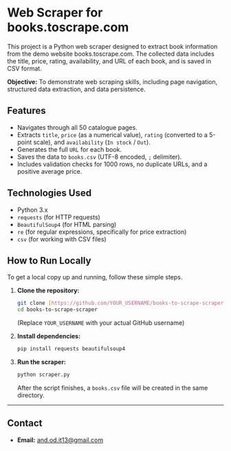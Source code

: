 # Web Scraper for books.toscrape.com

This project is a Python web scraper designed to extract book information from the demo website books.toscrape.com. The collected data includes the title, price, rating, availability, and URL of each book, and is saved in CSV format.

**Objective:** To demonstrate web scraping skills, including page navigation, structured data extraction, and data persistence.

## Features

* Navigates through all 50 catalogue pages.
* Extracts `title`, `price` (as a numerical value), `rating` (converted to a 5-point scale), and `availability` (`In stock` / `Out`).
* Generates the full `URL` for each book.
* Saves the data to `books.csv` (UTF-8 encoded, `;` delimiter).
* Includes validation checks for 1000 rows, no duplicate URLs, and a positive average price.

## Technologies Used

* Python 3.x
* `requests` (for HTTP requests)
* `BeautifulSoup4` (for HTML parsing)
* `re` (for regular expressions, specifically for price extraction)
* `csv` (for working with CSV files)

## How to Run Locally

To get a local copy up and running, follow these simple steps.

1.  **Clone the repository:**
    ```bash
    git clone [https://github.com/YOUR_USERNAME/books-to-scrape-scraper.git](https://github.com/YOUR_USERNAME/books-to-scrape-scraper.git)
    cd books-to-scrape-scraper
    ```
    (Replace `YOUR_USERNAME` with your actual GitHub username)

2.  **Install dependencies:**
    ```bash
    pip install requests beautifulsoup4
    ```

3.  **Run the scraper:**
    ```bash
    python scraper.py
    ```
    After the script finishes, a `books.csv` file will be created in the same directory.

---

## Contact

* **Email:** and.od.it13@gmail.com


